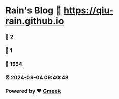 # Rain's Blog :link: https://qiu-rain.github.io 
### :page_facing_up: [2](https://qiu-rain.github.io/tag.html) 
### :speech_balloon: 1 
### :hibiscus: 1554 
### :alarm_clock: 2024-09-04 09:40:48 
### Powered by :heart: [Gmeek](https://github.com/Meekdai/Gmeek)
